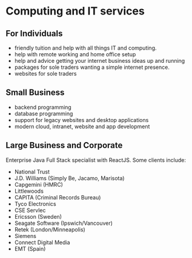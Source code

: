 # Computing and IT services 

## For Individuals

<i class="far fa-user fa-lg"></i>

- friendly tuition and help with all things IT and computing. 
- help with remote working and home office setup
- help and advice getting your internet business ideas up and running
- packages for sole traders wanting a simple internet presence.
- websites for sole traders



## Small Business

<i class="far fa-building fa-lg"></i>

- backend programming
- database programming
- support for legacy websites and desktop applications
- modern cloud, intranet, website and app development


## Large Business and Corporate
Enterprise Java Full Stack specialist with ReactJS. Some clients include:
- National Trust
- J.D. Williams (Simply Be, Jacamo, Marisota)
- Capgemini (HMRC)
- Littlewoods
- CAPITA (Criminal Records Bureau)
- Tyco Electronics
- CSE Servlec
- Ericsson (Sweden)
- Seagate Software (Ipswich/Vancouver)
- Retek (London/Minneapolis)
- Siemens
- Connect Digital Media
- EMT (Spain)
